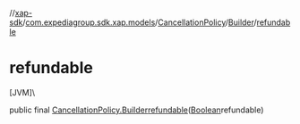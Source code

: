//[xap-sdk](../../../../index.md)/[com.expediagroup.sdk.xap.models](../../index.md)/[CancellationPolicy](../index.md)/[Builder](index.md)/[refundable](refundable.md)

# refundable

[JVM]\

public final [CancellationPolicy.Builder](index.md)[refundable](refundable.md)([Boolean](https://docs.oracle.com/javase/8/docs/api/java/lang/Boolean.html)refundable)
